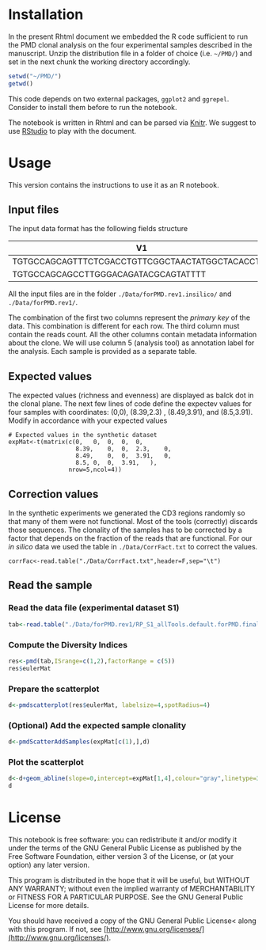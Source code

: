 # Installation
In the present Rhtml document we embedded the R code sufficient to run the PMD clonal analysis on the four experimental samples described in the manuscript.
Unzip the distribution file in a folder of choice (i.e. `~/PMD/`) and set in the next chunk the working directory accordingly.
```R
setwd("~/PMD/")
getwd()
```

This code depends on two external packages, `ggplot2` and `ggrepel`. Consider to install them before to run the notebook.

The notebook is written in Rhtml and can be parsed via [Knitr](http://yihui.name/knitr/). We suggest to use [RStudio](http://www.rstudio.com/) to play with the document.
# Usage
This version contains the instructions to use it as an R notebook.

## Input files
The input data format has the following fields structure

V1    |            V2 |   V3| V4  |  V5   |   V6 | V7 | V8
--- | --- | --- | --- | --- | --- | --- | --- 
TGTGCCAGCAGTTTCTCGACCTGTTCGGCTAACTATGGCTACACCTTC | CASSFSTCSANYGYTF | 10372 |  - | miTCR | sample2  | 1 | 1    
TGTGCCAGCAGCCTTGGGACAGATACGCAGTATTTT   |   CASSLGTDTQYF  | 538 | - | miTCR | sample2 |  1 | 1   

All the input files are in the folder `./Data/forPMD.rev1.insilico/` and `./Data/forPMD.rev1/`.

The combination of the first two columns represent the *primary key* of the data. This combination is different for each row. The third column must contain the reads count. All the other columns contain metadata information about the clone. We will use column 5 (analysis tool) as annotation label for the analysis. Each sample is provided as a separate table.

## Expected values
The expected values (richness and evenness) are displayed as balck dot in the clonal plane. The next few lines of code define the expectev values for four samples with coordinates: (0,0), (8.39,2.3) , (8.49,3.91), and (8.5,3.91). Modify in accordance with your expected values
```
# Expected values in the synthetic dataset
expMat<-t(matrix(c(0,	0,	0,	0,	0,
                   8.39,	0,	0,	2.3,	0,
                   8.49,	0,	0,	3.91,	0,
                   8.5,	0,	0,	3.91,	),
                 nrow=5,ncol=4))
```
## Correction values
In the synthetic experiments we generated the CD3 regions randomly so that many of them were not functional. Most of the tools (correctly) discards those sequences. The clonality of the samples has to be corrected by a factor that depends on the fraction of the reads that are functional. For our _in silico_ data we used the table in `./Data/CorrFact.txt` to correct the values.
```
corrFac<-read.table("./Data/CorrFact.txt",header=F,sep="\t")
```

## Read the sample
### Read the data file (experimental dataset S1)
```R
tab<-read.table("./Data/forPMD.rev1/RP_S1_allTools.default.forPMD.final.txt",header=F)
```


### Compute the Diversity Indices
```R
res<-pmd(tab,ISrange=c(1,2),factorRange = c(5))
res$eulerMat
```

### Prepare the scatterplot
```R
d<-pmdscatterplot(res$eulerMat, labelsize=4,spotRadius=4)
```

### (Optional) Add the expected sample clonality

```R
d<-pmdScatterAddSamples(expMat[c(1),],d)
```

### Plot the scatterplot
```R
d<-d+geom_abline(slope=0,intercept=expMat[1,4],colour="gray",linetype=3)
d
```

# License
This notebook is free software: you can redistribute it and/or modify
it under the terms of the GNU General Public License as published by
the Free Software Foundation, either version 3 of the License, or
(at your option) any later version.

This program is distributed in the hope that it will be useful,
but WITHOUT ANY WARRANTY; without even the implied warranty of
MERCHANTABILITY or FITNESS FOR A PARTICULAR PURPOSE.  See the
GNU General Public License for more details.

You should have received a copy of the GNU General Public License<
along with this program.  If not, see [http://www.gnu.org/licenses/](http://www.gnu.org/licenses/).

